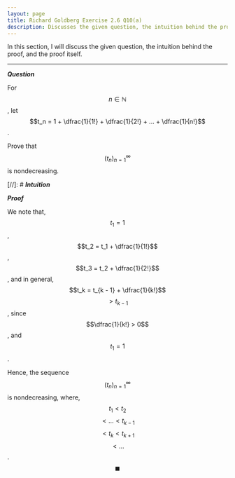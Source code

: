 ```yaml
---
layout: page
title: Richard Goldberg Exercise 2.6 Q10(a)
description: Discusses the given question, the intuition behind the proof, and the proof itself
---
```


In this section, I will discuss the given question, the intuition behind the proof, and the
proof itself.

---

_**Question**_

For $$n \in \mathbb{N}$$, let $$t_n = 1 + \dfrac{1}{1!} + \dfrac{1}{2!} + ... + \dfrac{1}{n!}$$.

Prove that $$(t_n)_{n=1}^\infty$$ is nondecreasing.

[//]: # _**Intuition**_

_**Proof**_

We note that, $$t_1 = 1$$, $$t_2 = t_1 + \dfrac{1}{1!}$$, $$t_3 = t_2 + \dfrac{1}{2!}$$,
and in general, $$t_k = t_{k - 1} + \dfrac{1}{k!}$$ $$ > t_{k - 1}$$, since
$$\dfrac{1}{k!} > 0$$, and $$t_1 = 1$$.

Hence, the sequence $$(t_n)_{n=1}^\infty$$ is nondecreasing, where, $$t_1 < t_2$$
$$ < ... < t_{k - 1}$$ $$ < t_k < t_{k + 1}$$ $$ < ...$$. $$\blacksquare$$
